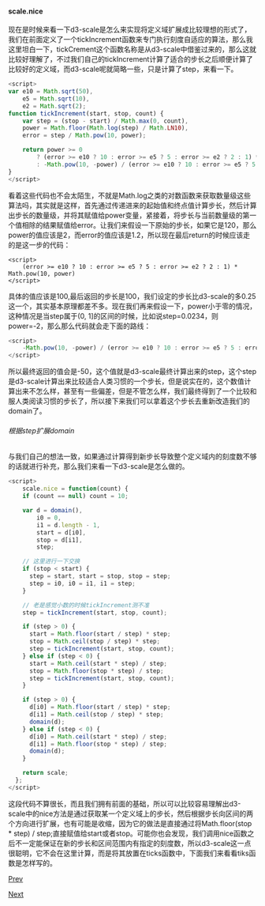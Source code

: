 #### scale.nice

现在是时候来看一下d3-scale是怎么来实现将定义域扩展成比较理想的形式了，我们在前面定义了一个tickIncrement函数来专门执行刻度自适应的算法，那么我这里坦白一下，tickCrement这个函数名称是从d3-scale中借鉴过来的，那么这就比较好理解了，不过我们自己的tickIncrement计算了适合的步长之后顺便计算了比较好的定义域，而d3-scale呢就简略一些，只是计算了step，来看一下。

```JavaScript
<script>
var e10 = Math.sqrt(50),
	e5 = Math.sqrt(10),
	e2 = Math.sqrt(2);
function tickIncrement(start, stop, count) {
	var step = (stop - start) / Math.max(0, count),
	power = Math.floor(Math.log(step) / Math.LN10),
	error = step / Math.pow(10, power);

	return power >= 0
		? (error >= e10 ? 10 : error >= e5 ? 5 : error >= e2 ? 2 : 1) * Math.pow(10, power)
		: -Math.pow(10, -power) / (error >= e10 ? 10 : error >= e5 ? 5 : error >= e2 ? 2 : 1);
}
</script>
```

看着这些代码也不会太陌生，不就是Math.log之类的对数函数来获取数量级这些算法吗，其实就是这样，首先通过传递进来的起始值和终点值计算步长，然后计算出步长的数量级，并将其赋值给power变量，紧接着，将步长与当前数量级的第一个值相除的结果赋值给error。让我们来假设一下原始的步长，如果它是120，那么power的值应该是2，而error的值应该是1.2，所以现在最后return的时候应该走的是这一步的代码：

```Javacsript
<script>
	(error >= e10 ? 10 : error >= e5 ? 5 : error >= e2 ? 2 : 1) * Math.pow(10, power)
</script>
```

具体的值应该是100,最后返回的步长是100，我们设定的步长比d3-scale的多0.25这一个，其实基本原理都差不多。现在我们再来假设一下，power小于零的情况，这种情况是当step属于(0, 1]的区间的时候，比如说step=0.0234，则power=-2，那么那么代码就会走下面的路线：

```JavaScript
<script>
	-Math.pow(10, -power) / (error >= e10 ? 10 : error >= e5 ? 5 : error >= e2 ? 2 : 1)
</script>
```
所以最终返回的值会是-50，这个值就是d3-scale最终计算出来的step，这个step是d3-scale计算出来比较适合人类习惯的一个步长，但是说实在的，这个数值计算出来不怎么样，甚至有一些偏差，但是不管怎么样，我们最终得到了一个比较和服人类阅读习惯的步长了，所以接下来我们可以拿着这个步长去重新改造我们的domain了。

###### 根据step扩展domain

与我们自己的想法一致，如果通过计算得到新步长导致整个定义域内的刻度数不够的话就进行补充，那么我们来看一下d3-scale是怎么做的。

```Javascript
<script>
	scale.nice = function(count) {
    if (count == null) count = 10;

    var d = domain(),
        i0 = 0,
        i1 = d.length - 1,
        start = d[i0],
        stop = d[i1],
        step;

    // 这里进行一下交换
    if (stop < start) {
      step = start, start = stop, stop = step;
      step = i0, i0 = i1, i1 = step;
    }

    // 老是感觉小数的时候tickIncrement测不准
    step = tickIncrement(start, stop, count);

    if (step > 0) {
      start = Math.floor(start / step) * step;
      stop = Math.ceil(stop / step) * step;
      step = tickIncrement(start, stop, count);
    } else if (step < 0) {
      start = Math.ceil(start * step) / step;
      stop = Math.floor(stop * step) / step;
      step = tickIncrement(start, stop, count);
    }

    if (step > 0) {
      d[i0] = Math.floor(start / step) * step;
      d[i1] = Math.ceil(stop / step) * step;
      domain(d);
    } else if (step < 0) {
      d[i0] = Math.ceil(start * step) / step;
      d[i1] = Math.floor(stop * step) / step;
      domain(d);
    }

    return scale;
  };
</script>
```
这段代码不算很长，而且我们拥有前面的基础，所以可以比较容易理解出d3-scale中的nice方法是通过获取某一个定义域上的步长，然后根据步长向区间的两个方向进行扩展，也有可能是收缩，因为它的做法是直接通过将Math.floor(stop * step) / step;直接赋值给start或者stop。可能你也会发现，我们调用nice函数之后不一定能保证在新的步长和区间范围内有指定的刻度数，所以d3-scale这一点很聪明，它不会在这里计算，而是将其放置在ticks函数中，下面我们来看看tiks函数是怎样写的。

[Prev](d3_linear_4.md)

[Next](d3_linear_6.md)





















